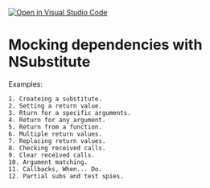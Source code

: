 [![Open in Visual Studio Code](https://open.vscode.dev/badges/open-in-vscode.svg)](https://open.vscode.dev/organization/repository)

# Mocking dependencies with NSubstitute

Examples:

    1. Createing a substitute. 
    2. Setting a return value. 
    3. Rturn for a specific arguments.
    4. Return for any argument.
    5. Return from a function.
    6. Multiple return values.
    7. Replacing return values.
    8. Checking received calls.
    9. Clear received calls.
    10. Argument matching.
    11. Callbacks, When... Do.
    12. Partial subs and test spies. 